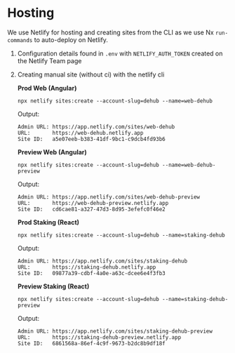 # Hosting

We use Netlify for hosting and creating sites from the CLI as we use Nx `run-commands` to auto-deploy on Netlify.

1. Configuration details found in `.env` with `NETLIFY_AUTH_TOKEN` created on the Netlify Team page

1. Creating manual site (without ci) with the netlify cli

   **Prod Web (Angular)**

   ```
   npx netlify sites:create --account-slug=dehub --name=web-dehub
   ```

   Output:

   ```
   Admin URL: https://app.netlify.com/sites/web-dehub
   URL:       https://web-dehub.netlify.app
   Site ID:   a5e07eeb-b383-41df-9bc1-c9dcb4fd93b6
   ```

   **Preview Web (Angular)**

   ```
   npx netlify sites:create --account-slug=dehub --name=web-dehub-preview
   ```

   Output:

   ```
   Admin URL: https://app.netlify.com/sites/web-dehub-preview
   URL:       https://web-dehub-preview.netlify.app
   Site ID:   cd6cae81-a327-47d3-8d95-3efefc0f46e2
   ```

   **Prod Staking (React)**

   ```
   npx netlify sites:create --account-slug=dehub --name=staking-dehub
   ```

   Output:

   ```
   Admin URL: https://app.netlify.com/sites/staking-dehub
   URL:       https://staking-dehub.netlify.app
   Site ID:   09877a39-cdbf-4a0e-a63c-dcee6e4f3fb3
   ```

   **Preview Staking (React)**

   ```
   npx netlify sites:create --account-slug=dehub --name=staking-dehub-preview
   ```

   Output:

   ```
   Admin URL: https://app.netlify.com/sites/staking-dehub-preview
   URL:       https://staking-dehub-preview.netlify.app
   Site ID:   6861568a-86ef-4c9f-9673-b2dc8b9df18f
   ```
